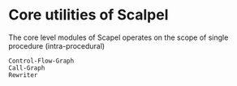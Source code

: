 # Core utilities of Scalpel

The core level modules of Scapel operates on the scope of single procedure (intra-procedural)

```{toctree}
Control-Flow-Graph
Call-Graph
Rewriter
```
